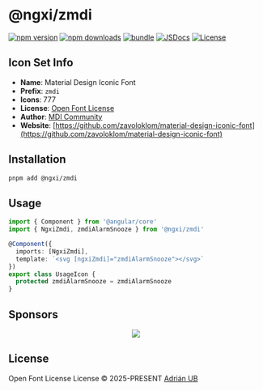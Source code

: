 # @ngxi/zmdi

[![npm version][npm-version-src]][npm-version-href]
[![npm downloads][npm-downloads-src]][npm-downloads-href]
[![bundle][bundle-src]][bundle-href]
[![JSDocs][jsdocs-src]][jsdocs-href]
[![License][license-src]][license-href]

## Icon Set Info

- **Name**: Material Design Iconic Font
- **Prefix**: `zmdi`
- **Icons**: 777
- **License**: [Open Font License]()
- **Author**: [MDI Community](https://github.com/zavoloklom/material-design-iconic-font)
- **Website**: [https://github.com/zavoloklom/material-design-iconic-font](https://github.com/zavoloklom/material-design-iconic-font)

## Installation

```sh
pnpm add @ngxi/zmdi
```

## Usage

```ts
import { Component } from '@angular/core'
import { NgxiZmdi, zmdiAlarmSnooze } from '@ngxi/zmdi'

@Component({
  imports: [NgxiZmdi],
  template: `<svg [ngxiZmdi]="zmdiAlarmSnooze"></svg>`
})
export class UsageIcon {
  protected zmdiAlarmSnooze = zmdiAlarmSnooze
}
```

## Sponsors

<p align="center">
  <a href="https://cdn.jsdelivr.net/gh/adrian-ub/static/sponsors.svg">
    <img src='https://cdn.jsdelivr.net/gh/adrian-ub/static/sponsors.svg'/>
  </a>
</p>

## License

Open Font License License © 2025-PRESENT [Adrián UB](https://github.com/adrian-ub)

<!-- Badges -->

[npm-version-src]: https://img.shields.io/npm/v/@ngxi/zmdi?style=flat&colorA=080f12&colorB=1fa669
[npm-version-href]: https://npmjs.com/package/@ngxi/zmdi
[npm-downloads-src]: https://img.shields.io/npm/dm/@ngxi/zmdi?style=flat&colorA=080f12&colorB=1fa669
[npm-downloads-href]: https://npmjs.com/package/@ngxi/zmdi
[bundle-src]: https://img.shields.io/bundlephobia/minzip/@ngxi/zmdi?style=flat&colorA=080f12&colorB=1fa669&label=minzip
[bundle-href]: https://bundlephobia.com/result?p=@ngxi/zmdi
[license-src]: https://img.shields.io/npm/l/@ngxi/zmdi?style=flat&colorA=080f12&colorB=1fa669
[license-href]: https://github.com/adrian-ub/ngxi/blob/main/LICENSE
[jsdocs-src]: https://img.shields.io/badge/jsdocs-reference-080f12?style=flat&colorA=080f12&colorB=1fa669
[jsdocs-href]: https://www.jsdocs.io/package/@ngxi/zmdi
